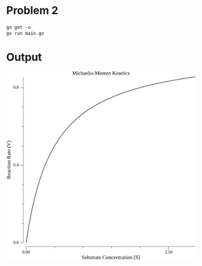 # Problem 2

```shell
go get -u
go run main.go
```

# Output

![output](./michaelis_menten.png "Output")
